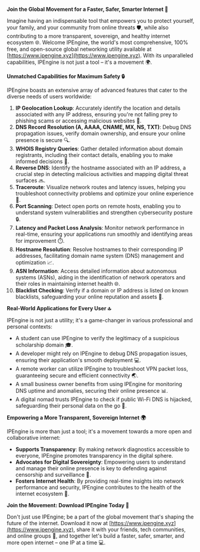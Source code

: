 **Join the Global Movement for a Faster, Safer, Smarter Internet 🚀**

Imagine having an indispensable tool that empowers you to protect yourself, your family, and your community from online threats 🛡️, while also contributing to a more transparent, sovereign, and healthy internet ecosystem 🌐. Welcome IPEngine, the world's most comprehensive, 100% free, and open-source global networking utility available at [https://www.ipengine.xyz](https://www.ipengine.xyz). With its unparalleled capabilities, IPEngine is not just a tool – it's a movement 🌍.

**Unmatched Capabilities for Maximum Safety 🔒**

IPEngine boasts an extensive array of advanced features that cater to the diverse needs of users worldwide:

1.  **IP Geolocation Lookup**: Accurately identify the location and details associated with any IP address, ensuring you're not falling prey to phishing scams or accessing malicious websites 📍.
2.  **DNS Record Resolution (A, AAAA, CNAME, MX, NS, TXT)**: Debug DNS propagation issues, verify domain ownership, and ensure your online presence is secure 🔍.
3.  **WHOIS Registry Queries**: Gather detailed information about domain registrants, including their contact details, enabling you to make informed decisions 📝.
4.  **Reverse DNS**: Identify the hostname associated with an IP address, a crucial step in detecting malicious activities and mapping digital threat surfaces 🔜.
5.  **Traceroute**: Visualize network routes and latency issues, helping you troubleshoot connectivity problems and optimize your online experience 📡.
6.  **Port Scanning**: Detect open ports on remote hosts, enabling you to understand system vulnerabilities and strengthen cybersecurity posture 🔒.
7.  **Latency and Packet Loss Analysis**: Monitor network performance in real-time, ensuring your applications run smoothly and identifying areas for improvement ⏱️.
8.  **Hostname Resolution**: Resolve hostnames to their corresponding IP addresses, facilitating domain name system (DNS) management and optimization 📈.
9.  **ASN Information**: Access detailed information about autonomous systems (ASNs), aiding in the identification of network operators and their roles in maintaining internet health 🌐.
10. **Blacklist Checking**: Verify if a domain or IP address is listed on known blacklists, safeguarding your online reputation and assets 🚫.

**Real-World Applications for Every User 🔝**

IPEngine is not just a utility; it's a game-changer in various professional and personal contexts:

*   A student can use IPEngine to verify the legitimacy of a suspicious scholarship domain 🎓.
*   A developer might rely on IPEngine to debug DNS propagation issues, ensuring their application's smooth deployment 💻.
*   A remote worker can utilize IPEngine to troubleshoot VPN packet loss, guaranteeing secure and efficient connectivity 🌏.
*   A small business owner benefits from using IPEngine for monitoring DNS uptime and anomalies, securing their online presence 📊.
*   A digital nomad trusts IPEngine to check if public Wi-Fi DNS is hijacked, safeguarding their personal data on the go 🚀.

**Empowering a More Transparent, Sovereign Internet 🌍**

IPEngine is more than just a tool; it's a movement towards a more open and collaborative internet:

*   **Supports Transparency**: By making network diagnostics accessible to everyone, IPEngine promotes transparency in the digital sphere.
*   **Advocates for Digital Sovereignty**: Empowering users to understand and manage their online presence is key to defending against censorship and surveillance 🚫.
*   **Fosters Internet Health**: By providing real-time insights into network performance and security, IPEngine contributes to the health of the internet ecosystem 🌟.

**Join the Movement: Download IPEngine Today 🔗**

Don't just use IPEngine; be a part of the global movement that's shaping the future of the internet. Download it now at [https://www.ipengine.xyz](https://www.ipengine.xyz), share it with your friends, tech communities, and online groups 🤝, and together let's build a faster, safer, smarter, and more open internet – one IP at a time 💻.